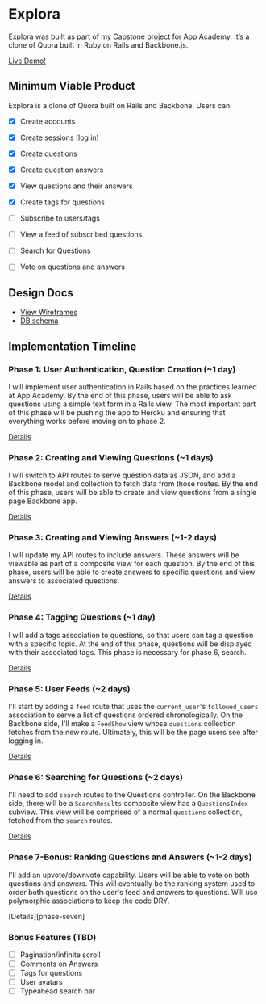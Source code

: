 # Explora
Explora was built as part of my Capstone project for App Academy. It’s a clone of Quora built in Ruby on Rails and Backbone.js.

[Live Demo!](http://explora.ninja)
## Minimum Viable Product
Explora is a clone of Quora built on Rails and Backbone. Users can:

<!-- This is a Markdown checklist. Use it to keep track of your progress! -->

- [x] Create accounts
- [x] Create sessions (log in)
- [x] Create questions
- [x] Create question answers
- [x] View questions and their answers
- [x] Create tags for questions
- [ ] Subscribe to users/tags
- [ ] View a feed of subscribed questions
- [ ] Search for Questions
- [ ] Vote on questions and answers


## Design Docs
* [View Wireframes][views]
* [DB schema][schema]

[views]: ./docs/views.md
[schema]: ./docs/schema.md

## Implementation Timeline

### Phase 1: User Authentication, Question Creation (~1 day)
I will implement user authentication in Rails based on the practices learned at
App Academy. By the end of this phase, users will be able to ask questions using
a simple text form in a Rails view. The most important part of this phase will
be pushing the app to Heroku and ensuring that everything works before moving on
to phase 2.

[Details][phase-one]

### Phase 2: Creating and Viewing Questions (~1 days)
I will switch to API routes to serve question data as JSON, and add a Backbone
model and collection to fetch data from those routes. By the end of this
phase, users will be able to create and view questions from a single page
Backbone app.

[Details][phase-two]

### Phase 3: Creating and Viewing Answers (~1-2 days)
I will update my API routes to include answers. These answers will be viewable
as part of a composite view for each question. By the end of this phase, users
will be able to create answers to specific questions and view answers to
associated questions.

[Details][phase-three]

### Phase 4: Tagging Questions (~1 day)
I will add a tags association to questions, so that users can tag a question with
a specific topic. At the end of this phase, questions will be displayed with their
associated tags. This phase is necessary for phase 6, search.

[Details][phase-four]

### Phase 5: User Feeds (~2 days)
I'll start by adding a `feed` route that uses the `current_user`'s
`followed_users` association to serve a list of questions ordered
chronologically. On the Backbone side, I'll make a `FeedShow` view whose `questions`
collection fetches from the new route. Ultimately, this will be the page users
see after logging in.

[Details][phase-five]

### Phase 6: Searching for Questions (~2 days)
I'll need to add `search` routes to the Questions controller. On the
Backbone side, there will be a `SearchResults` composite view has a
`QuestionsIndex` subview. This view will be comprised of a normal `questions`
collection, fetched from the `search` routes.

[Details][phase-six]

### Phase 7-Bonus: Ranking Questions and Answers (~1-2 days)
I'll add an upvote/downvote capability. Users will be able to vote on both
questions and answers. This will eventually be the ranking system used to order
both questions on the user's feed and answers to questions.
Will use polymorphic associations to keep the code DRY.

[Details][phase-seven]

### Bonus Features (TBD)
- [ ] Pagination/infinite scroll
- [ ] Comments on Answers
- [ ] Tags for questions
- [ ] User avatars
- [ ] Typeahead search bar

[phase-one]: ./docs/phases/phase1.md
[phase-two]: ./docs/phases/phase2.md
[phase-three]: ./docs/phases/phase3.md
[phase-four]: ./docs/phases/phase4.md
[phase-five]: ./docs/phases/phase5.md
[phase-six]: ./docs/phases/phase6.md

